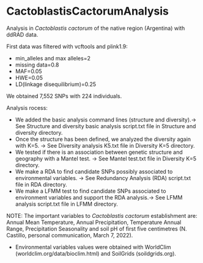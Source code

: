 # CactoblastisCactorumAnalysis

Analysis in *Cactoblastis cactorum* of the native region (Argentina) with ddRAD data. 

First data was filtered with vcftools and plink1.9:
* min_alleles and max alleles=2 
* missing data=0.8
* MAF=0.05
* HWE=0.05
* LD(linkage disequilibrium)=0.25

We obtained 7,552 SNPs with 224 individuals.


 Analysis rocess:
* We added the basic analysis command lines (structure and diversity).-> See Structure and diversity basic analysis script.txt file in Structure and diversity directory.
* Once the structure has been defined, we analyzed the diversity again with K=5. -> See Diversity analysis K5.txt file in Diversity K=5 directory.
* We tested if there is an association between genetic structure and geography with a Mantel test. -> See Mantel test.txt file in Diversity K=5 directory.
* We make a RDA to find candidate SNPs possibly associated to environmental variables. -> See Redundancy Analysis (RDA) script.txt file in RDA directory.
* We make a LFMM test to find candidate SNPs associated to environment variables and support the RDA analysis.-> See LFMM analysis script.txt file in LFMM directory.

NOTE: The important variables to *Cactoblastis cactorum* establishment are: Annual Mean Temperature,  Annual Precipitation, Temperature Annual Range, Precipitation Seasonality and soil pH of first five centimetres (N. Castillo, personal communication, March 7, 2022).

* Environmental variables values were obtained with WorldClim (worldclim.org/data/bioclim.html) and SoilGrids (soildgrids.org).
